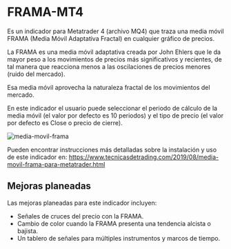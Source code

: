 # FRAMA-MT4
Es un indicador para Metatrader 4 (archivo MQ4) que traza una media móvil FRAMA (Media Móvil Adaptativa Fractal) en cualquier gráfico de precios.

La FRAMA es una media móvil adaptativa creada por John Ehlers que le da mayor peso a los movimientos de precios más significativos y recientes, de tal manera que reacciona menos 
a las oscilaciones de precios menores (ruido del mercado).

Esa media móvil aprovecha la naturaleza fractal de los movimientos del mercado.

En este indicador el usuario puede seleccionar el periodo de cálculo de la media móvil (el valor por defecto es 10 periodos) y el tipo de precio (el valor por defecto es Close o precio de cierre).

![media-movil-frama](https://github.com/rcascta1977/FRAMA-MT4/assets/41598217/6497d409-ec0e-4279-adb1-2db97af3fa1d)

Pueden encontrar instrucciones más detalladas sobre la instalación y uso de este indicador en: https://www.tecnicasdetrading.com/2019/08/media-movil-frama-para-metatrader.html

<h2>Mejoras planeadas</h2>
Las mejoras planeadas para este indicador incluyen:
<ul>
  <li>Señales de cruces del precio con la FRAMA.</li>
  <li>Cambio de color cuando la FRAMA presenta una tendencia alcista o bajista.</li>
  <li>Un tablero de señales para múltiples instrumentos y marcos de tiempo.</li>
</ul>
